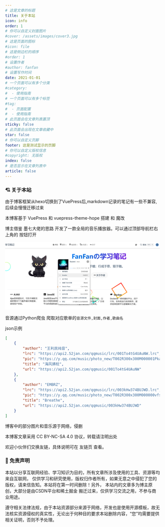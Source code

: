 ```yaml
---
# 这是文章的标题
title: 关于本站
icon: info
order: 1
# 你可以自定义封面图片
#cover: /assets/images/cover3.jpg
# 这是页面的图标
#icon: file
# 这是侧边栏的顺序
#order: 1
# 设置作者
#author: fanfan
# 设置写作时间
date: 2021-01-01
# 一个页面可以有多个分类
#category:
#  - 使用指南
# 一个页面可以有多个标签
#tag:
#  - 页面配置
#  - 使用指南
# 此页面会在文章列表置顶
sticky: false
# 此页面会出现在文章收藏中
star: false
# 你可以自定义页脚
footer: 这是测试显示的页脚
# 你可以自定义版权信息
#copyright: 无版权
index: false
# 是否显示在文章列表中
article: false
---
```


### 💘 关于本站

由于博客框架从hexo切换到了VuePress后,markdown记录的笔记有一些不兼容,后续会慢慢迁移过来

本博客基于 VuePress 和 vuepress-theme-hope 搭建 和 魔改 

博主借鉴 墨七大佬的思路 开发了一款全局的音乐播放器。可以通过顶部导航栏右上角的 按钮打开 

![image-20231130023227744](intro/image-20231130023227744.png)

音源通过Python爬虫 爬取对应歌单的`音源文件,封面,作者,歌曲名 `

json示例

```json
[
    {
        "author": "王利民纯音",
        "lrc": "https://api2.52jan.com/qqmusic/lrc/001To4tG4UAuNW.lrc",
        "pic": "https://y.qq.com/music/photo_new/T002R300x300M000001PkaY90CFWqG.jpg",
        "title": "海风拂枕",
        "url": "https://api2.52jan.com/qqmusic/001To4tG4UAuNW"
    },
    {
        "author": "EMBRZ",
        "lrc": "https://api2.52jan.com/qqmusic/lrc/003kHw374BUJWD.lrc",
        "pic": "https://y.qq.com/music/photo_new/T002R300x300M000000vfsYu1T64L9.jpg",
        "title": "Breathe",
        "url": "https://api2.52jan.com/qqmusic/003kHw374BUJWD"
    }
]    
```

博客中的部分图片和音乐源于网络，侵删

本博客文章采用 CC BY-NC-SA 4.0 协议，转载请注明出处

欢迎小伙伴们交换友链，具体说明可在 友链页 查看。



### 🙋 免责声明

本站以分享互联网经验、学习知识为目的，所有文章所涉及使用的工具、资源等均来自互联网， 仅供学习和研究使用，版权归作者所有，如果无意之中侵犯了您的版权，请来信告知。本站将在第一时间删除！另外， 本站内的文章多为博主原创，大部分是由CSDN平台和稀土掘金 搬迁过来，仅供学习交流之用，不参与商业用途。

遵守相关法律法规，由于本站资源部分来源于网络，开发也是使用开源模板，故无法核实资源侵权的真实性，无论出于何种目的要求本站删除内容，“您”均需要提供相关证明，否则不予处理。

